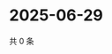 # 2025-06-29

共 0 条

<!-- BEGIN ZHIHUVIDEO -->
<!-- 最后更新时间 Sun Jun 29 2025 14:15:53 GMT+0800 (China Standard Time) -->

<!-- END ZHIHUVIDEO -->

